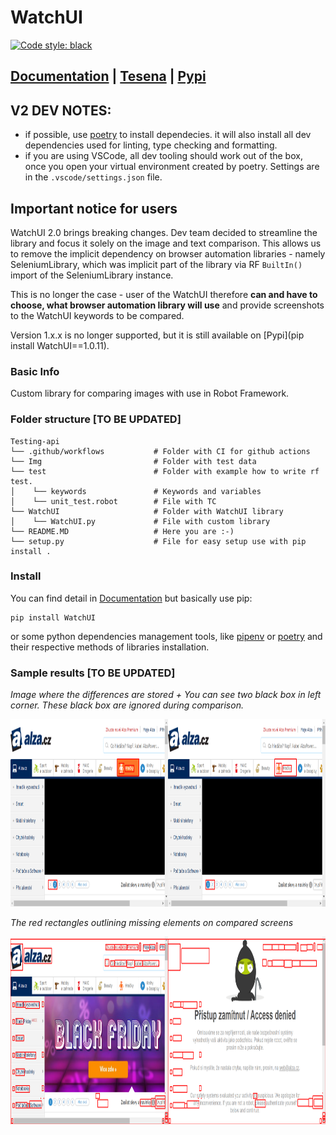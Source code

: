 # WatchUI

[![Code style: black](https://img.shields.io/badge/code%20style-black-000000.svg)](https://github.com/psf/black)

## [Documentation](https://tesena-smart-testing.github.io/WatchUI/) | [Tesena](https://www.tesena.com/) | [Pypi](https://pypi.org/project/WatchUI/)

## V2 DEV NOTES:

- if possible, use [poetry](https://python-poetry.org/) to install dependecies. it will also install all dev dependencies used for linting, type checking and formatting.
- if you are using VSCode, all dev tooling should work out of the box, once you open your virtual environment created by poetry. Settings are in the `.vscode/settings.json` file.

## Important notice for users

WatchUI 2.0 brings breaking changes. Dev team decided to streamline the library and focus it solely on the image and text comparison. This allows us to remove the implicit dependency on browser automation libraries - namely SeleniumLibrary, which was implicit part of the library via RF `BuiltIn()` import of the SeleniumLibrary instance.

This is no longer the case - user of the WatchUI therefore **can and have to choose, what browser automation library will use** and provide screenshots to the WatchUI keywords to be compared.

Version 1.x.x is no longer supported, but it is still available on [Pypi](pip install WatchUI==1.0.11).
### Basic Info


Custom library for comparing images with use in Robot Framework.


### Folder structure [TO BE UPDATED]

```
Testing-api
└── .github/workflows           # Folder with CI for github actions
└── Img                         # Folder with test data
└── test                        # Folder with example how to write rf test.
│    └── keywords               # Keywords and variables
│    └── unit_test.robot        # File with TC
└── WatchUI                     # Folder with WatchUI library
│    └── WatchUI.py             # File with custom library
└── README.MD                   # Here you are :-)
└── setup.py                    # File for easy setup use with pip install .
```

### Install
You can find detail in [Documentation](https://procesor2017.github.io/WatchUI/) but basically use pip:
```
pip install WatchUI
```

or some python dependencies management tools, like [pipenv](https://pipenv.pypa.io/en/latest/) or [poetry](https://python-poetry.org/) and their respective methods of libraries installation.


### Sample results [TO BE UPDATED]

_Image where the differences are stored + You can see two black box in left corner. These black box are ignored during comparison._

<img src="/Img/logscreen.png" width="850" height="300">

_The red rectangles outlining missing elements on compared screens_

<img src="/Img/img_inlog.png" width="850" height="300">
